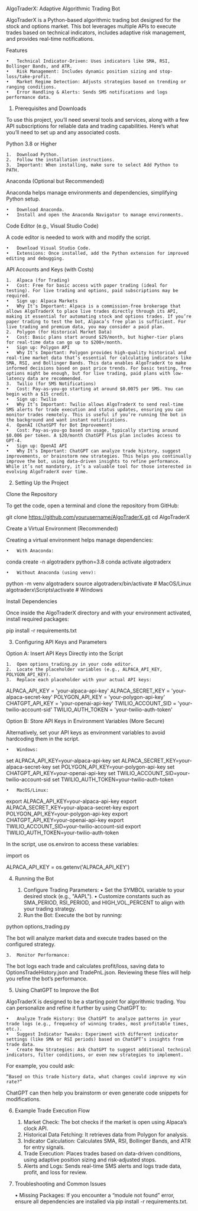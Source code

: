 
AlgoTraderX: Adaptive Algorithmic Trading Bot

AlgoTraderX is a Python-based algorithmic trading bot designed for the stock and options market. This bot leverages multiple APIs to execute trades based on technical indicators, includes adaptive risk management, and provides real-time notifications.

Features

	•	Technical Indicator-Driven: Uses indicators like SMA, RSI, Bollinger Bands, and ATR.
	•	Risk Management: Includes dynamic position sizing and stop-loss/take-profit.
	•	Market Regime Detection: Adjusts strategies based on trending or ranging conditions.
	•	Error Handling & Alerts: Sends SMS notifications and logs performance data.

1. Prerequisites and Downloads

To use this project, you’ll need several tools and services, along with a few API subscriptions for reliable data and trading capabilities. Here’s what you’ll need to set up and any associated costs.

Python 3.8 or Higher

	1.	Download Python.
	2.	Follow the installation instructions.
	3.	Important: When installing, make sure to select Add Python to PATH.

Anaconda (Optional but Recommended)

Anaconda helps manage environments and dependencies, simplifying Python setup.

	•	Download Anaconda.
	•	Install and open the Anaconda Navigator to manage environments.

Code Editor (e.g., Visual Studio Code)

A code editor is needed to work with and modify the script.

	•	Download Visual Studio Code.
	•	Extensions: Once installed, add the Python extension for improved editing and debugging.

API Accounts and Keys (with Costs)

	1.	Alpaca (for Trading)
	•	Cost: Free for basic access with paper trading (ideal for testing). For live trading and options, paid subscriptions may be required.
	•	Sign up: Alpaca Markets
	•	Why It’s Important: Alpaca is a commission-free brokerage that allows AlgoTraderX to place live trades directly through its API, making it essential for automating stock and options trades. If you’re paper trading to test the bot, Alpaca’s free plan is sufficient. For live trading and premium data, you may consider a paid plan.
	2.	Polygon (for Historical Market Data)
	•	Cost: Basic plans start around $29/month, but higher-tier plans for real-time data can go up to $200+/month.
	•	Sign up: Polygon API
	•	Why It’s Important: Polygon provides high-quality historical and real-time market data that’s essential for calculating indicators like SMA, RSI, and Bollinger Bands. This data enables AlgoTraderX to make informed decisions based on past price trends. For basic testing, free options might be enough, but for live trading, paid plans with low-latency data are recommended.
	3.	Twilio (for SMS Notifications)
	•	Cost: Pay-as-you-go starting at around $0.0075 per SMS. You can begin with a $15 credit.
	•	Sign up: Twilio
	•	Why It’s Important: Twilio allows AlgoTraderX to send real-time SMS alerts for trade execution and status updates, ensuring you can monitor trades remotely. This is useful if you’re running the bot in the background and want instant notifications.
	4.	OpenAI (ChatGPT for Bot Improvement)
	•	Cost: Pay-as-you-go based on usage, typically starting around $0.006 per token. A $20/month ChatGPT Plus plan includes access to GPT-4.
	•	Sign up: OpenAI API
	•	Why It’s Important: ChatGPT can analyze trade history, suggest improvements, or brainstorm new strategies. This helps you continually improve the bot, using data-driven insights to refine performance. While it’s not mandatory, it’s a valuable tool for those interested in evolving AlgoTraderX over time.

2. Setting Up the Project

Clone the Repository

To get the code, open a terminal and clone the repository from GitHub:

git clone https://github.com/yourusername/AlgoTraderX.git
cd AlgoTraderX

Create a Virtual Environment (Recommended)

Creating a virtual environment helps manage dependencies:

	•	With Anaconda:

conda create -n algotraderx python=3.8
conda activate algotraderx


	•	Without Anaconda (using venv):

python -m venv algotraderx
source algotraderx/bin/activate  # MacOS/Linux
algotraderx\Scripts\activate     # Windows



Install Dependencies

Once inside the AlgoTraderX directory and with your environment activated, install required packages:

pip install -r requirements.txt

3. Configuring API Keys and Parameters

Option A: Insert API Keys Directly into the Script

	1.	Open options_trading.py in your code editor.
	2.	Locate the placeholder variables (e.g., ALPACA_API_KEY, POLYGON_API_KEY).
	3.	Replace each placeholder with your actual API keys:

ALPACA_API_KEY = 'your-alpaca-api-key'
ALPACA_SECRET_KEY = 'your-alpaca-secret-key'
POLYGON_API_KEY = 'your-polygon-api-key'
CHATGPT_API_KEY = 'your-openai-api-key'
TWILIO_ACCOUNT_SID = 'your-twilio-account-sid'
TWILIO_AUTH_TOKEN = 'your-twilio-auth-token'



Option B: Store API Keys in Environment Variables (More Secure)

Alternatively, set your API keys as environment variables to avoid hardcoding them in the script.

	•	Windows:

set ALPACA_API_KEY=your-alpaca-api-key
set ALPACA_SECRET_KEY=your-alpaca-secret-key
set POLYGON_API_KEY=your-polygon-api-key
set CHATGPT_API_KEY=your-openai-api-key
set TWILIO_ACCOUNT_SID=your-twilio-account-sid
set TWILIO_AUTH_TOKEN=your-twilio-auth-token


	•	MacOS/Linux:

export ALPACA_API_KEY=your-alpaca-api-key
export ALPACA_SECRET_KEY=your-alpaca-secret-key
export POLYGON_API_KEY=your-polygon-api-key
export CHATGPT_API_KEY=your-openai-api-key
export TWILIO_ACCOUNT_SID=your-twilio-account-sid
export TWILIO_AUTH_TOKEN=your-twilio-auth-token



In the script, use os.environ to access these variables:

import os

ALPACA_API_KEY = os.getenv('ALPACA_API_KEY')

4. Running the Bot

	1.	Configure Trading Parameters:
	•	Set the SYMBOL variable to your desired stock (e.g., "AAPL").
	•	Customize constants such as SMA_PERIOD, RSI_PERIOD, and HIGH_VOL_PERCENT to align with your trading strategy.
	2.	Run the Bot:
Execute the bot by running:

python options_trading.py

The bot will analyze market data and execute trades based on the configured strategy.

	3.	Monitor Performance:
The bot logs each trade and calculates profit/loss, saving data to OptionsTradeHistory.json and TradePnL.json. Reviewing these files will help you refine the bot’s performance.

5. Using ChatGPT to Improve the Bot

AlgoTraderX is designed to be a starting point for algorithmic trading. You can personalize and refine it further by using ChatGPT to:

	•	Analyze Trade History: Use ChatGPT to analyze patterns in your trade logs (e.g., frequency of winning trades, most profitable times, etc.).
	•	Suggest Indicator Tweaks: Experiment with different indicator settings (like SMA or RSI periods) based on ChatGPT’s insights from trade data.
	•	Create New Strategies: Ask ChatGPT to suggest additional technical indicators, filter conditions, or even new strategies to implement.

For example, you could ask:

	“Based on this trade history data, what changes could improve my win rate?”

ChatGPT can then help you brainstorm or even generate code snippets for modifications.

6. Example Trade Execution Flow

	1.	Market Check: The bot checks if the market is open using Alpaca’s clock API.
	2.	Historical Data Fetching: It retrieves data from Polygon for analysis.
	3.	Indicator Calculation: Calculates SMA, RSI, Bollinger Bands, and ATR for entry signals.
	4.	Trade Execution: Places trades based on data-driven conditions, using adaptive position sizing and risk-adjusted stops.
	5.	Alerts and Logs: Sends real-time SMS alerts and logs trade data, profit, and loss for review.

7. Troubleshooting and Common Issues

	•	Missing Packages: If you encounter a “module not found” error, ensure all dependencies are installed via pip install -r requirements.txt.